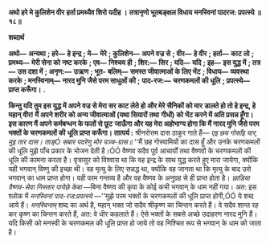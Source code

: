 **अथो हरे मे कुलिशेन वीर** **हर्ता प्रमथ्यैव शिरो यदीह ।** **तत्रानृणो भूतबङ्क्षल विधाय** **मनस्विनां पादरज: प्रपत्स्ये ॥ १८॥** 

**शब्दार्थ** 

**अथो—** **अन्यथा** **; हरे—** **हे इन्द्र** **; मे—** **मेरे** **; कुलिशेन—** **अपने वज्र से** **; वीर—** **हे वीर** **; हर्ता—** **काट लो** **; प्रमथ्य—** **मेरी सेना को** **नष्ट करके** **; एव—** **निश्चय ही** **; शिर:—** **सिर** **; यदि—** **यदि** **; इह—** **इस युद्ध में** **; तत्र—** **उस दशा में** **; अनृण:—** **उऋण** **; भूत-** **बलिम्—** **समस्त जीवात्माओं के लिए भेंट** **; विधाय—** **व्यवस्था करके** **; मनस्विनाम्—** **नारद मुनि जैसे परम साधुओं की** **;** **पाद-रज:—** **चरणकमलों की धूलि** **; प्रपत्स्ये—** **प्राप्त करूँगा।** **.** 

**किन्तु यदि तुम इस युद्ध में अपने वज्र से मेरा सर काट लेते हो और मेरे सैनिकों को मार** **डालते हो तो हे इन्द्र, हे महान् वीर! मैं अपने शरीर को अन्य जीवात्माओं (यथा सियारों तथा** **गीधों) को भेंट करने में अति प्रसन्न हूँगा। इस कारण मैं अपने कर्मबन्धन के फलों से छूट** **जाऊँगा और यह मेरा अहोभाग्य होगा कि मैं नारद मुनि जैसे परम भक्तों के चरणकमलों की** **धूलि प्राप्त करूँगा।** **तात्पर्य :** श्रीनरोत्तम दास ठाकुर गाते हैं— *एइ छय गोसाँइ यार, मुइ तार दास।* *ताङ्Ó सबार पदरेणु मोर पञ्च-ग्रास॥* ''मैं छह गोस्वामियों का दास हूँ और उनके चरणकमलों की धूलि मुझे पाँच प्रकार के भोजन देती है।ÓÓ वैष्णव सदैव पूर्व आचार्यों तथा वैष्णवों के चरणकमलों की धूलि की कामना करता है। वृत्रासुर को विश्वास था कि वह इन्द्र के साथ युद्ध करते हुए मारा जायेगा, क्योंकि यही भगवान् विष्णु की इच्छा थी। वह मृत्यु के लिए सन्नद्ध था, क्योंकि वह जानता था कि मृत्यु के बाद उसे भगवान् का धाम प्राप्त होगा। वही परम गन्तव्य है और वह वैष्णव के अनुग्रह से ही प्राप्त होता है। *छाडिया वैष्णव-सेवा निस्तार पायेछे केबा* —बिना वैष्णव की कृपा के कोई कभी भगवान् के धाम नहीं गया। अत: इस श्लोक में *मनस्विनां पाद-रज:प्रपत्स्ये* —''मुझे परम भक्तों के चरणकमलों की धूलि प्राप्त होगी,ÓÓ ये शब्द आये हैं। *मनस्विनाम्* शब्द का अर्थ है, महान् भक्त जो सदैव श्रीकृष्ण का चिन्तन करते हैं। वे सदैव शान्त रह कर कृष्ण का चिन्तन करते हैं, अत: वे धीर कहलाते हैं। ऐसे भक्तों के सबसे अच्छे उदाहरण नारद मुनि हैं। यदि किसी को मनस्वी के चरणकमल की धूलि प्राप्त हो जाये तो वह निश्चित रूप से भगवान् के धाम को जाता है।  
